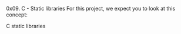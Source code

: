 0x09. C - Static libraries
For this project, we expect you to look at this concept:

C static libraries
